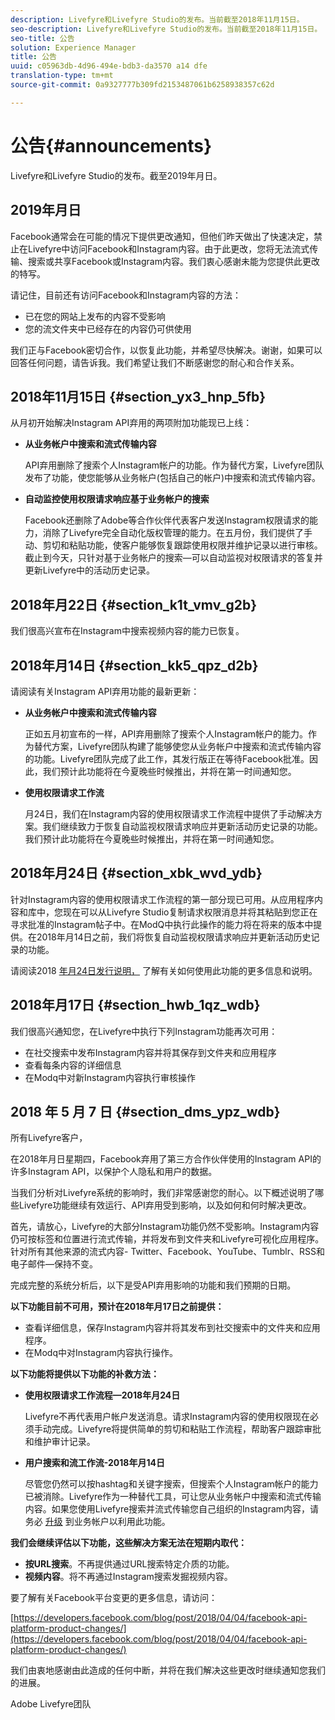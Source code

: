 ```yaml
---
description: Livefyre和Livefyre Studio的发布。当前截至2018年11月15日。
seo-description: Livefyre和Livefyre Studio的发布。当前截至2018年11月15日。
seo-title: 公告
solution: Experience Manager
title: 公告
uuid: c05963db-4d96-494e-bdb3-da3570 a14 dfe
translation-type: tm+mt
source-git-commit: 0a9327777b309fd2153487061b6258938357c62d

---
```



# 公告{#announcements}

Livefyre和Livefyre Studio的发布。截至2019年月日。

## 2019年月日

Facebook通常会在可能的情况下提供更改通知，但他们昨天做出了快速决定，禁止在Livefyre中访问Facebook和Instagram内容。由于此更改，您将无法流式传输、搜索或共享Facebook或Instagram内容。我们衷心感谢未能为您提供此更改的特写。

请记住，目前还有访问Facebook和Instagram内容的方法：

* 已在您的网站上发布的内容不受影响
* 您的流文件夹中已经存在的内容仍可供使用

我们正与Facebook密切合作，以恢复此功能，并希望尽快解决。谢谢，如果可以回答任何问题，请告诉我。我们希望让我们不断感谢您的耐心和合作关系。



## 2018年11月15日 {#section_yx3_hnp_5fb}

从月初开始解决Instagram API弃用的两项附加功能现已上线：

* **从业务帐户中搜索和流式传输内容**

   API弃用删除了搜索个人Instagram帐户的功能。作为替代方案，Livefyre团队发布了功能，使您能够从业务帐户(包括自己的帐户)中搜索和流式传输内容。

* **自动监控使用权限请求响应基于业务帐户的搜索**

   Facebook还删除了Adobe等合作伙伴代表客户发送Instagram权限请求的能力，消除了Livefyre完全自动化版权管理的能力。在五月份，我们提供了手动、剪切和粘贴功能，使客户能够恢复跟踪使用权限并维护记录以进行审核。截止到今天，只针对基于业务帐户的搜索—可以自动监视对权限请求的答复并更新Livefyre中的活动历史记录。

## 2018年月22日 {#section_k1t_vmv_g2b}

我们很高兴宣布在Instagram中搜索视频内容的能力已恢复。

## 2018年月14日 {#section_kk5_qpz_d2b}

请阅读有关Instagram API弃用功能的最新更新：

* **从业务帐户中搜索和流式传输内容**

   正如五月初宣布的一样，API弃用删除了搜索个人Instagram帐户的能力。作为替代方案，Livefyre团队构建了能够使您从业务帐户中搜索和流式传输内容的功能。Livefyre团队完成了此工作，其发行版正在等待Facebook批准。因此，我们预计此功能将在今夏晚些时候推出，并将在第一时间通知您。

* **使用权限请求工作流**

   月24日，我们在Instagram内容的使用权限请求工作流程中提供了手动解决方案。我们继续致力于恢复自动监视权限请求响应并更新活动历史记录的功能。我们预计此功能将在今夏晚些时候推出，并将在第一时间通知您。

## 2018年月24日 {#section_xbk_wvd_ydb}

针对Instagram内容的使用权限请求工作流程的第一部分现已可用。从应用程序内容和库中，您现在可以从Livefyre Studio复制请求权限消息并将其粘贴到您正在寻求批准的Instagram帖子中。在ModQ中执行此操作的能力将在将来的版本中提供。在2018年月14日之前，我们将恢复自动监视权限请求响应并更新活动历史记录的功能。

请阅读2018 [年月24日发行说明，](/help/using/c-rn/previous-rns/rn2018/c-rn-2018-may-24.md#c_rn) 了解有关如何使用此功能的更多信息和说明。

## 2018年月17日 {#section_hwb_1qz_wdb}

我们很高兴通知您，在Livefyre中执行下列Instagram功能再次可用：

* 在社交搜索中发布Instagram内容并将其保存到文件夹和应用程序
* 查看每条内容的详细信息
* 在Modq中对新Instagram内容执行审核操作

## 2018 年 5 月 7 日 {#section_dms_ypz_wdb}

所有Livefyre客户，

在2018年月日星期四，Facebook弃用了第三方合作伙伴使用的Instagram API的许多Instagram API，以保护个人隐私和用户的数据。

当我们分析对Livefyre系统的影响时，我们非常感谢您的耐心。以下概述说明了哪些Livefyre功能继续有效运行、API弃用受到影响，以及如何和何时解决更改。

首先，请放心，Livefyre的大部分Instagram功能仍然不受影响。Instagram内容仍可按标签和位置进行流式传输，并将发布到文件夹和Livefyre可视化应用程序。针对所有其他来源的流式内容- Twitter、Facebook、YouTube、Tumblr、RSS和电子邮件—保持不变。

完成完整的系统分析后，以下是受API弃用影响的功能和我们预期的日期。

**以下功能目前不可用，预计在2018年月17日之前提供：**

* 查看详细信息，保存Instagram内容并将其发布到社交搜索中的文件夹和应用程序。
* 在Modq中对Instagram内容执行操作。

**以下功能将提供以下功能的补救方法：**

* **使用权限请求工作流程—2018年月24日**

   Livefyre不再代表用户帐户发送消息。请求Instagram内容的使用权限现在必须手动完成。Livefyre将提供简单的剪切和粘贴工作流程，帮助客户跟踪审批和维护审计记录。

* **用户搜索和流工作流-2018年月14日**

   尽管您仍然可以按hashtag和关键字搜索，但搜索个人Instagram帐户的能力已被消除。Livefyre作为一种替代工具，可让您从业务帐户中搜索和流式传输内容。如果您使用Livefyre搜索并流式传输您自己组织的Instagram内容，请务必 [升级](https://help.instagram.com/502981923235522?helpref=search&sr=2&query=change%20personal%20account%20to%20business%20account) 到业务帐户以利用此功能。

**我们会继续评估以下功能，这些解决方案无法在短期内取代：**

* **按URL搜索**。不再提供通过URL搜索特定介质的功能。
* **视频内容**。将不再通过Instagram搜索发掘视频内容。

要了解有关Facebook平台变更的更多信息，请访问：

[https://developers.facebook.com/blog/post/2018/04/04/facebook-api-platform-product-changes/](https://developers.facebook.com/blog/post/2018/04/04/facebook-api-platform-product-changes/)

我们由衷地感谢由此造成的任何中断，并将在我们解决这些更改时继续通知您我们的进展。

Adobe Livefyre团队

